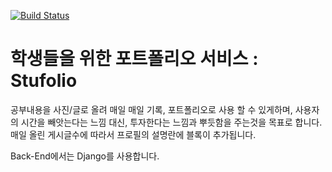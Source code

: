 [![Build Status](https://travis-ci.com/kim-yeon-gyu-exlock/stufolio.svg?token=C9c6EYbhcpTHYEouUSeB&branch=master)](https://travis-ci.com/kim-yeon-gyu-exlock/stufolio)

# 학생들을 위한 포트폴리오 서비스 : Stufolio

공부내용을 사진/글로 올려 매일 매일 기록, 포트폴리오로 사용 할 수 있게하며, 사용자의 시간을 빼앗는다는 느낌 대신, 투자한다는 느낌과 뿌듯함을 주는것을 목표로 합니다.<br/>
매일 올린 게시글수에 따라서 프로필의 설명란에 블록이 추가됩니다.

Back-End에서는 Django를 사용합니다.
